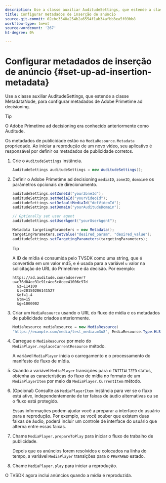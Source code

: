 ```yaml
---
description: Use a classe auxiliar AuditudeSettings, que estende a classe MetadataNode, para configurar metadados de Adobe Primetime ad decisioning.
title: Configurar metadados de inserção de anúncio
source-git-commit: 02ebc3548a254b2a6554f1ab34afbb3ea5f09bb8
workflow-type: tm+mt
source-wordcount: '267'
ht-degree: 0%

---
```


# Configurar metadados de inserção de anúncio {#set-up-ad-insertion-metadata}

Use a classe auxiliar AuditudeSettings, que estende a classe MetadataNode, para configurar metadados de Adobe Primetime ad decisioning.

>[!TIP]
>
>O Adobe Primetime ad decisioning era conhecido anteriormente como Auditude.

Os metadados de publicidade estão na `MediaResource.Metadata` propriedade. Ao iniciar a reprodução de um novo vídeo, seu aplicativo é responsável por definir os metadados de publicidade corretos.

1. Crie o `AuditudeSettings` instância.

   ```java
   AuditudeSettings auditudeSettings = new AuditudeSettings();
   ```

1. Definir o Adobe Primetime ad decisioning `mediaID`, `zoneID`, `domain`e os parâmetros opcionais de direcionamento.

   ```java
   auditudeSettings.setZoneId("yourZoneId"); 
   auditudeSettings.setMediaId("yourVideoId"); 
   auditudeSettings.setDefaultMediaId("defVideoId"); 
   auditudeSettings.setDomain("yourAuditudeDomain"); 
   
   // Optionally set user agent  
   auditudeSettings.setUserAgent("yourUserAgent"); 
   
   Metadata targetingParameters = new Metadata(); 
   targetingParameters.setValue("desired_param", "desired_value"); 
   auditudeSettings.setTargetingParameters(targetingParameters);
   ```

   >[!TIP]
   >
   >A ID de mídia é consumida pelo TVSDK como uma string, que é convertida em um valor md5, e é usada para a variável `u` valor na solicitação de URL do Primetime e da decisão. Por exemplo:
   >
   >```
   >https://ad.auditude.com/adserver?
   >u=c76d04ee31c91c4ce5c8cee41006c97d
   >   &z=114100 
   >   &l=20150206141527 
   >   &of=1.4 
   >   &tm=15 
   >   &g=1000002
   >```

1. Criar um `MediaResource` usando o URL do fluxo de mídia e os metadados de publicidade criados anteriormente.

   ```java
   MediaResource mediaResource = new MediaResource( 
   "https://example.com/media/test_media.m3u8", MediaResource.Type.HLS, Metadata);
   ```

1. Carregue o `MediaResource` por meio do `MediaPlayer.replaceCurrentResource` método.

   A variável `MediaPlayer` inicia o carregamento e o processamento do manifesto de fluxo de mídia.

1. Quando a variável `MediaPlayer` transições para o `INITIALIZED` status, obtenha as características do fluxo de mídia no formato de um `MediaPlayerItem` por meio da `MediaPlayer.CurrentItem` método.
1. (Opcional) Consulte as `MediaPlayerItem` instância para ver se o fluxo está ativo, independentemente de ter faixas de áudio alternativas ou se o fluxo está protegido.

   Essas informações podem ajudar você a preparar a interface do usuário para a reprodução. Por exemplo, se você souber que existem duas faixas de áudio, poderá incluir um controle de interface do usuário que alterna entre essas faixas.

1. Chame `MediaPlayer.prepareToPlay` para iniciar o fluxo de trabalho de publicidade.

   Depois que os anúncios forem resolvidos e colocados na linha do tempo, a variável `MediaPlayer` transições para o `PREPARED` estado.
1. Chame `MediaPlayer.play` para iniciar a reprodução.

O TVSDK agora inclui anúncios quando a mídia é reproduzida.
